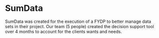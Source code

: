 # SumData
SumData was created for the execution of a FYDP to better manage data sets in their project. 
Our team (5 people) created the decision support tool over 4 months to account for the clients wants and needs. 
